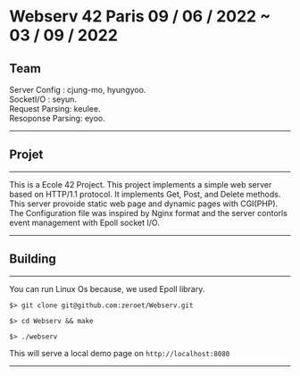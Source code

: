 # Webserv 42 Paris 09 / 06 / 2022 ~ 03 / 09 / 2022

Team
---
Server Config : cjung-mo, hyungyoo.   
SocketI/O : seyun.  
Request Parsing: keulee.   
Resoponse Parsing: eyoo.   


---
## Projet
---
This is a Ecole 42 Project. This project implements a simple web server based on HTTP/1.1 protocol. It implements Get, Post, and Delete methods. This server provoide static web page and dynamic pages with CGI(PHP).  
The Configuration file was inspired by Nginx format and the server contorls event management with Epoll socket I/O.

---
## Building
---

You can run Linux Os because, we used Epoll library.

``$> git clone git@github.com:zeroet/Webserv.git``

``$> cd Webserv && make``

``$> ./webserv``

This will serve a local demo page on ``http://localhost:8080``

---

